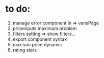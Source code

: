 # to do:
1. manage error component in => vansPage
2. priceinputs maximum problem
3. filters setting => show filters...
4. export component syntax
5. max van price dynamic
6. rating stars